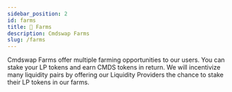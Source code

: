 ```yaml
---
sidebar_position: 2
id: farms
title: 🌾 Farms
description: Cmdswap Farms
slug: /farms
---
```


Cmdswap Farms offer multiple farming opportunities to our users. You can stake your LP tokens and earn CMDS tokens in return. We will incentivize many liquidity pairs by offering our Liquidity Providers the chance to stake their LP tokens in our farms.
